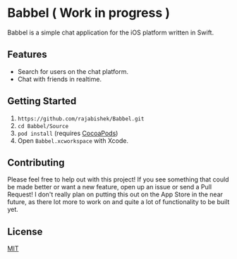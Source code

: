 # Babbel ( Work in progress )

Babbel is a simple chat application for the iOS platform written in Swift.

## Features

* Search for users on the chat platform.
* Chat with friends in realtime.

## Getting Started

1. `https://github.com/rajabishek/Babbel.git`
2. `cd Babbel/Source`
3. `pod install` (requires [CocoaPods](https://cocoapods.org))
4. Open `Babbel.xcworkspace` with Xcode.

## Contributing

Please feel free to help out with this project! If you see something that could be made better or want a new feature, open up an issue or send a Pull Request! I don't really plan on putting this out on the App Store in the near future, as there lot more to work on and quite a lot of functionality to be built yet.

## License

[MIT](LICENSE)